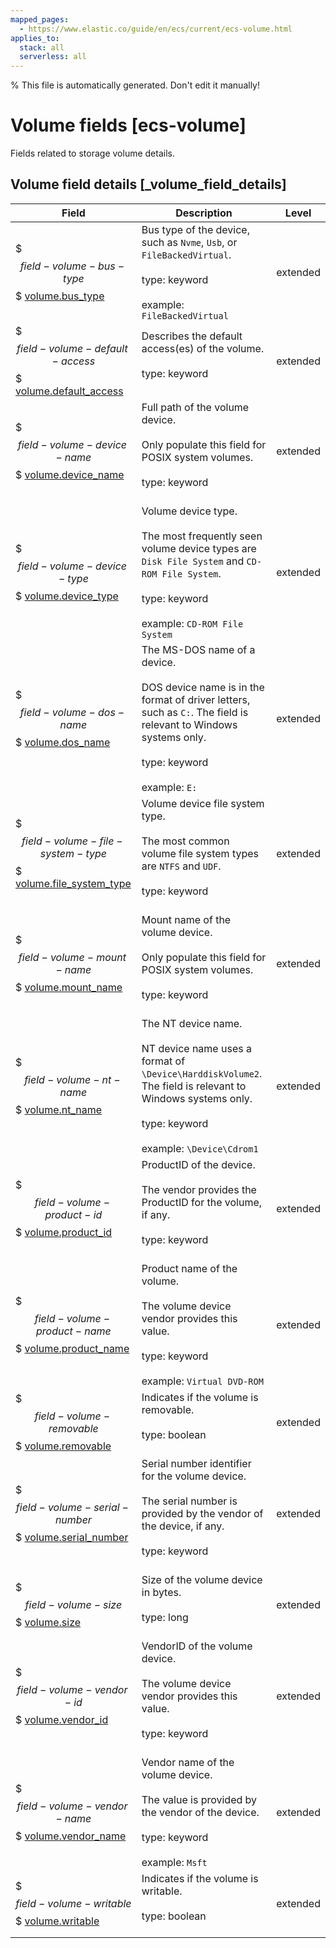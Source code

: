 ```yaml
---
mapped_pages:
  - https://www.elastic.co/guide/en/ecs/current/ecs-volume.html
applies_to:
  stack: all
  serverless: all
---
```

% This file is automatically generated. Don't edit it manually!

# Volume fields [ecs-volume]

Fields related to storage volume details.

## Volume field details [_volume_field_details]

| Field | Description | Level |
| --- | --- | --- |
| $$$field-volume-bus-type$$$ [volume.bus_type](#field-volume-bus-type) | Bus type of the device, such as `Nvme`, `Usb`, or `FileBackedVirtual`.<br><br>type: keyword<br><br>example: `FileBackedVirtual`<br> | extended |
| $$$field-volume-default-access$$$ [volume.default_access](#field-volume-default-access) | Describes the default access(es) of the volume.<br><br>type: keyword<br><br> | extended |
| $$$field-volume-device-name$$$ [volume.device_name](#field-volume-device-name) | Full path of the volume device.<br><br>Only populate this field for POSIX system volumes.<br><br>type: keyword<br><br> | extended |
| $$$field-volume-device-type$$$ [volume.device_type](#field-volume-device-type) | Volume device type.<br><br>The most frequently seen volume device types are `Disk File System` and `CD-ROM File System`.<br><br>type: keyword<br><br>example: `CD-ROM File System`<br> | extended |
| $$$field-volume-dos-name$$$ [volume.dos_name](#field-volume-dos-name) | The MS-DOS name of a device.<br><br>DOS device name is in the format of driver letters, such as `C:`. The field is relevant to Windows systems only.<br><br>type: keyword<br><br>example: `E:`<br> | extended |
| $$$field-volume-file-system-type$$$ [volume.file_system_type](#field-volume-file-system-type) | Volume device file system type.<br><br>The most common volume file system types are `NTFS` and `UDF`.<br><br>type: keyword<br><br> | extended |
| $$$field-volume-mount-name$$$ [volume.mount_name](#field-volume-mount-name) | Mount name of the volume device.<br><br>Only populate this field for POSIX system volumes.<br><br>type: keyword<br><br> | extended |
| $$$field-volume-nt-name$$$ [volume.nt_name](#field-volume-nt-name) | The NT device name.<br><br>NT device name uses a format of `\Device\HarddiskVolume2`. The field is relevant to Windows systems only.<br><br>type: keyword<br><br>example: `\Device\Cdrom1`<br> | extended |
| $$$field-volume-product-id$$$ [volume.product_id](#field-volume-product-id) | ProductID of the device.<br><br>The vendor provides the ProductID for the volume, if any.<br><br>type: keyword<br><br> | extended |
| $$$field-volume-product-name$$$ [volume.product_name](#field-volume-product-name) | Product name of the volume.<br><br>The volume device vendor provides this value.<br><br>type: keyword<br><br>example: `Virtual DVD-ROM`<br> | extended |
| $$$field-volume-removable$$$ [volume.removable](#field-volume-removable) | Indicates if the volume is removable.<br><br>type: boolean<br><br> | extended |
| $$$field-volume-serial-number$$$ [volume.serial_number](#field-volume-serial-number) | Serial number identifier for the volume device.<br><br>The serial number is provided by the vendor of the device, if any.<br><br>type: keyword<br><br> | extended |
| $$$field-volume-size$$$ [volume.size](#field-volume-size) | Size of the volume device in bytes.<br><br>type: long<br><br> | extended |
| $$$field-volume-vendor-id$$$ [volume.vendor_id](#field-volume-vendor-id) | VendorID of the volume device.<br><br>The volume device vendor provides this value.<br><br>type: keyword<br><br> | extended |
| $$$field-volume-vendor-name$$$ [volume.vendor_name](#field-volume-vendor-name) | Vendor name of the volume device.<br><br>The value is provided by the vendor of the device.<br><br>type: keyword<br><br>example: `Msft`<br> | extended |
| $$$field-volume-writable$$$ [volume.writable](#field-volume-writable) | Indicates if the volume is writable.<br><br>type: boolean<br><br> | extended |


